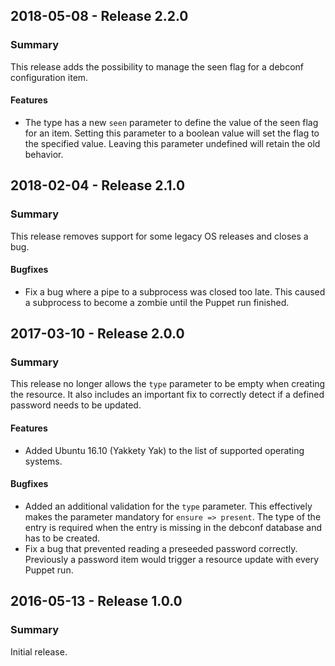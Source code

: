## 2018-05-08 - Release 2.2.0

### Summary

This release adds the possibility to manage the seen flag for a debconf configuration item.

#### Features

- The type has a new `seen` parameter to define the value of the seen flag for an item. Setting this parameter to a boolean value will set the flag to the specified value. Leaving this parameter undefined will retain the old behavior.

## 2018-02-04 - Release 2.1.0

### Summary

This release removes support for some legacy OS releases and closes a bug.

#### Bugfixes

- Fix a bug where a pipe to a subprocess was closed too late. This caused a subprocess to become a zombie until the Puppet run finished.

## 2017-03-10 - Release 2.0.0

### Summary

This release no longer allows the `type` parameter to be empty when creating the resource. It also includes an important fix to correctly detect if a defined password needs to be updated.

#### Features

- Added Ubuntu 16.10 (Yakkety Yak) to the list of supported operating systems.

#### Bugfixes

- Added an additional validation for the `type` parameter. This effectively makes the parameter mandatory for `ensure => present`. The type of the entry is required when the entry is missing in the debconf database and has to be created.
- Fix a bug that prevented reading a preseeded password correctly. Previously a password item would trigger a resource update with every Puppet run.

## 2016-05-13 - Release 1.0.0

### Summary

Initial release.
